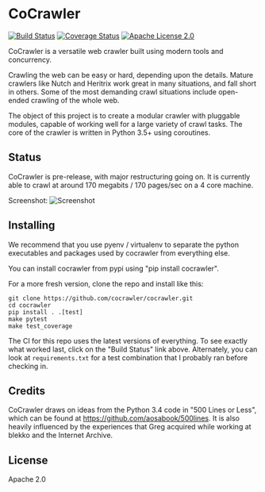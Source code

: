 # CoCrawler

[![Build Status](https://dev.azure.com/cocrawler/cocrawler/_apis/build/status/cocrawler.cocrawler?branchName=main)](https://dev.azure.com/cocrawler/cocrawler/_build/latest?definitionId=2&branchName=main) [![Coverage Status](https://coveralls.io/repos/github/cocrawler/cocrawler/badge.svg?branch=main)](https://coveralls.io/github/cocrawler/cocrawler?branch=main) [![Apache License 2.0](https://img.shields.io/github/license/cocrawler/cocrawler.svg)](LICENSE)

CoCrawler is a versatile web crawler built using modern tools and
concurrency.

Crawling the web can be easy or hard, depending upon the details.
Mature crawlers like Nutch and Heritrix work great in many situations,
and fall short in others. Some of the most demanding crawl situations
include open-ended crawling of the whole web.

The object of this project is to create a modular crawler with
pluggable modules, capable of working well for a large variety of
crawl tasks. The core of the crawler is written in Python 3.5+ using
coroutines.

## Status

CoCrawler is pre-release, with major restructuring going on. It is
currently able to crawl at around 170 megabits / 170 pages/sec on a 4
core machine.

Screenshot: ![Screenshot](https://cloud.githubusercontent.com/assets/2142266/19621581/92e83044-9849-11e6-825d-66b674cc59f0.png "Screenshot")

## Installing

We recommend that you use pyenv / virtualenv to separate the python
executables and packages used by cocrawler from everything else.

You can install cocrawler from pypi using "pip install cocrawler".

For a more fresh version, clone the repo and install like this:

```
git clone https://github.com/cocrawler/cocrawler.git
cd cocrawler
pip install . .[test]
make pytest
make test_coverage
```

The CI for this repo uses the latest versions of everything.  To see
exactly what worked last, click on the "Build Status" link above.
Alternately, you can look at `requirements.txt` for a test combination
that I probably ran before checking in.

## Credits

CoCrawler draws on ideas from the Python 3.4 code in "500 Lines or
Less", which can be found at https://github.com/aosabook/500lines.
It is also heavily influenced by the experiences that Greg acquired
while working at blekko and the Internet Archive.

## License

Apache 2.0
